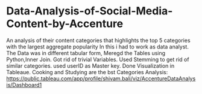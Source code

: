# Data-Analysis-of-Social-Media-Content-by-Accenture
An analysis of their content categories that highlights the top 5 categories with the largest aggregate popularity In this i had to work as data analyst. The Data was in different tabular form, Meregd the Tables using Python,Inner Join. Got rid of trivial Variables. Used Stemming to get rid of similar categories. used userID as Master key. Done Visualization in Tableaue. Cooking and Studying are the bst Categories Analysis: https://public.tableau.com/app/profile/shivam.bali/viz/AccentureDataAnalysis/Dashboard1
